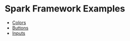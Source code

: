 Spark Framework Examples
===

- [Colors](http://fatihacet.github.io/spark/examples/colors/)
- [Buttons](http://fatihacet.github.io/spark/examples/buttons/)
- [Inputs](http://fatihacet.github.io/spark/examples/inputs/)